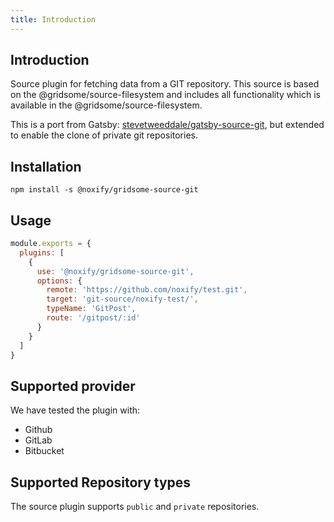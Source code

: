 ```yaml
---
title: Introduction
---
```


## Introduction

Source plugin for fetching data from a GIT repository. This source is based on the @gridsome/source-filesystem and includes all functionality which is available in the @gridsome/source-filesystem.

This is a port from Gatsby: [stevetweeddale/gatsby-source-git](https://github.com/stevetweeddale/gatsby-source-git), but extended to enable the clone of private git repositories.

## Installation

```shell
npm install -s @noxify/gridsome-source-git
```

## Usage

```js:title=gridsome.config.js
module.exports = {
  plugins: [
    {
      use: '@noxify/gridsome-source-git',
      options: {
        remote: 'https://github.com/noxify/test.git',
        target: 'git-source/noxify-test/',
        typeName: 'GitPost',
        route: '/gitpost/:id'
      }
    }
  ]
}
```

## Supported provider

We have tested the plugin with:

* Github
* GitLab
* Bitbucket

## Supported Repository types

The source plugin supports `public` and `private` repositories.